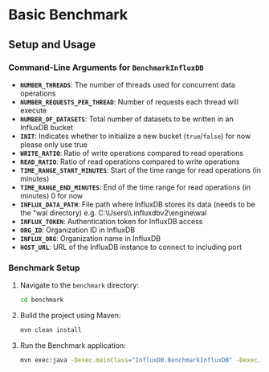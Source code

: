 # Basic Benchmark

## Setup and Usage

### Command-Line Arguments for `BenchmarkInfluxDB`

- **`NUMBER_THREADS`**: The number of threads used for concurrent data operations
- **`NUMBER_REQUESTS_PER_THREAD`**: Number of requests each thread will execute
- **`NUMBER_OF_DATASETS`**: Total number of datasets to be written in an InfluxDB bucket
- **`INIT`**: Indicates whether to initialize a new bucket (`true`/`false`) for now please only use true
- **`WRITE_RATIO`**: Ratio of write operations compared to read operations
- **`READ_RATIO`**: Ratio of read operations compared to write operations
- **`TIME_RANGE_START_MINUTES`**: Start of the time range for read operations (in minutes)
- **`TIME_RANGE_END_MINUTES`**: End of the time range for read operations (in minutes) 0 for now
- **`INFLUX_DATA_PATH`**: File path where InfluxDB stores its data (needs to be the "wal directory) e.g. C:\\Users\\<USER>\\.influxdbv2\\engine\\wal
- **`INFLUX_TOKEN`**: Authentication token for InfluxDB access
- **`ORG_ID`**: Organization ID in InfluxDB
- **`INFLUX_ORG`**: Organization name in InfluxDB
- **`HOST_URL`**: URL of the InfluxDB instance to connect to including port


### Benchmark Setup
1. Navigate to the `benchmark` directory:
    ```sh
    cd benchmark
    ```
2. Build the project using Maven:
    ```sh
    mvn clean install
    ```
3. Run the Benchmark application:
    ```sh
    mvn exec:java -Dexec.mainClass="InfluxDB.BenchmarkInfluxDB" -Dexec.args="NUMBER_THREADS= NUMBER_REQUESTS_PER_THREAD= NUMBER_OF_DATASETS= INIT=true WRITE_RATIO= READ_RATIO= TIME_RANGE_START_MINUTES= TIME_RANGE_END_MINUTES= INFLUX_DATA_PATH= INFLUX_TOKEN= ORG_ID= INFLUX_ORG= HOST_URL="
    ```
